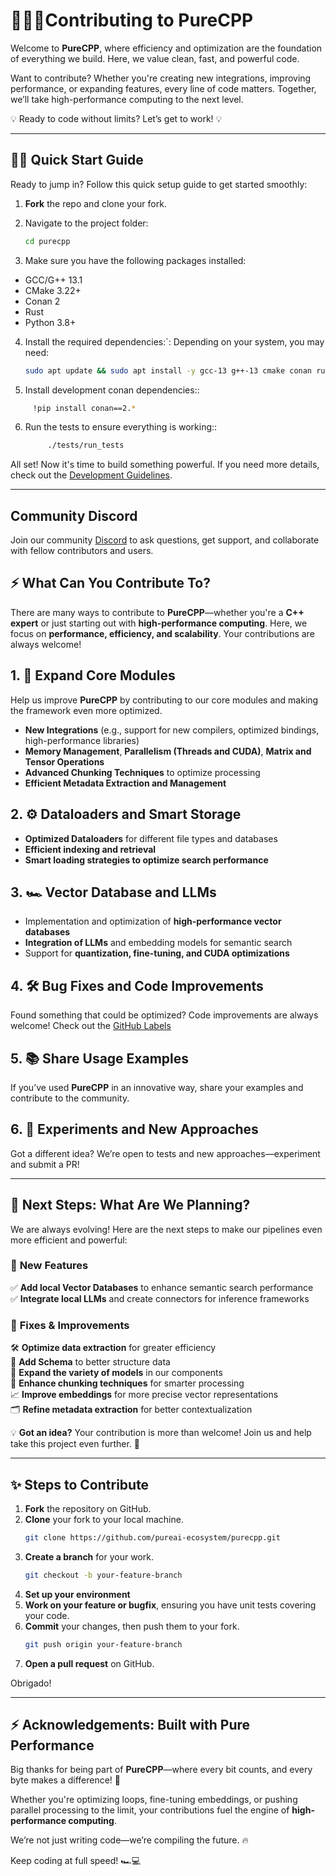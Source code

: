 #  🧙🏼‍♂️Contributing to PureCPP

Welcome to **PureCPP**, where efficiency and optimization are the foundation of everything we build. Here, we value clean, fast, and powerful code.

Want to contribute? Whether you're creating new integrations, improving performance, or expanding features, every line of code matters. Together, we’ll take high-performance computing to the next level.

💡 Ready to code without limits? Let’s get to work! 💡

---

## 💪🏽 Quick Start Guide

Ready to jump in? Follow this quick setup guide to get started smoothly:

1. **Fork** the repo and clone your fork.
2. Navigate to the project folder:
   ```bash
   cd purecpp
   ```

3. Make sure you have the following packages installed:
- GCC/G++ 13.1
- CMake 3.22+
- Conan 2
- Rust
- Python 3.8+

4. Install the required dependencies:`:
Depending on your system, you may need:

   ```bash
   sudo apt update && sudo apt install -y gcc-13 g++-13 cmake conan rustc cargo
   ```
5.  Install development conan dependencies::

   ```bash
        !pip install conan==2.*
   ```

6. Run the tests to ensure everything is working::
   ```bash
        ./tests/run_tests
   ```


 All set! Now it's time to build something powerful. If you need more details, check out the [Development Guidelines](#-Development-Guidelines).

---
## Community Discord
Join our community [Discord](https://discord.gg/8eF9v78Ndv) to ask questions, get support, and collaborate with fellow contributors and users.


## ⚡ What Can You Contribute To?  

There are many ways to contribute to **PureCPP**—whether you're a **C++ expert** or just starting out with **high-performance computing**. Here, we focus on **performance, efficiency, and scalability**. Your contributions are always welcome!  

## 1. 🚀 Expand Core Modules  

Help us improve **PureCPP** by contributing to our core modules and making the framework even more optimized.  

- **New Integrations** (e.g., support for new compilers, optimized bindings, high-performance libraries)  
- **Memory Management**, **Parallelism (Threads and CUDA)**, **Matrix and Tensor Operations**  
- **Advanced Chunking Techniques** to optimize processing  
- **Efficient Metadata Extraction and Management**  

## 2. ⚙️ Dataloaders and Smart Storage  

- **Optimized Dataloaders** for different file types and databases  
- **Efficient indexing and retrieval**  
- **Smart loading strategies to optimize search performance**  

## 3. 🏎️ Vector Database and LLMs  

- Implementation and optimization of **high-performance vector databases**  
- **Integration of LLMs** and embedding models for semantic search  
- Support for **quantization, fine-tuning, and CUDA optimizations**  

## 4. 🛠️ Bug Fixes and Code Improvements  

Found something that could be optimized? Code improvements are always welcome! Check out the [GitHub Labels](https://github.com/pureai-ecosystem/purecpp/labels)

## 5. 📚 Share Usage Examples  

If you’ve used **PureCPP** in an innovative way, share your examples and contribute to the community.  

## 6. 🔬 Experiments and New Approaches  

Got a different idea? We’re open to tests and new approaches—experiment and submit a PR!  



---

## 🚀 **Next Steps: What Are We Planning?**  

We are always evolving! Here are the next steps to make our pipelines even more efficient and powerful:  

### 🔹 **New Features**  
✅ **Add local Vector Databases** to enhance semantic search performance  
✅ **Integrate local LLMs** and create connectors for inference frameworks  

### 🔧 **Fixes & Improvements**  
🛠️ **Optimize data extraction** for greater efficiency  
📌 **Add Schema** to better structure data  
📌 **Expand the variety of models** in our components  
🔄 **Enhance chunking techniques** for smarter processing  
📈 **Improve embeddings** for more precise vector representations  
🗂️ **Refine metadata extraction** for better contextualization  

💡 **Got an idea?** Your contribution is more than welcome! Join us and help take this project even further. 🚀  

---


## ✨ Steps to Contribute

1. **Fork** the repository on GitHub.
2. **Clone** your fork to your local machine.
   ```bash
   git clone https://github.com/pureai-ecosystem/purecpp.git
   ```
3. **Create a branch** for your work.
   ```bash
   git checkout -b your-feature-branch
   ```
4. **Set up your environment** 
5. **Work on your feature or bugfix**, ensuring you have unit tests covering your code.
6. **Commit** your changes, then push them to your fork.
   ```bash
   git push origin your-feature-branch
   ```
7. **Open a pull request** on GitHub.

Obrigado!

---


## ⚡ **Acknowledgements: Built with Pure Performance**  

Big thanks for being part of **PureCPP**—where every bit counts, and every byte makes a difference! 🚀  

Whether you're optimizing loops, fine-tuning embeddings, or pushing parallel processing to the limit, your contributions fuel the engine of **high-performance computing**.  

We’re not just writing code—we’re compiling the future. 🔥  

Keep coding at full speed! 🏎️💻  